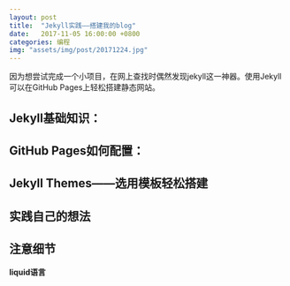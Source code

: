 ```yaml
---
layout: post
title:  "Jekyll实践——搭建我的blog"
date:   2017-11-05 16:00:00 +0800
categories: 编程
img: "assets/img/post/20171224.jpg"
---
```


因为想尝试完成一个小项目，在网上查找时偶然发现jekyll这一神器。使用Jekyll可以在GitHub Pages上轻松搭建静态网站。

<!-- more -->

## Jekyll基础知识：


## GitHub Pages如何配置：


## Jekyll Themes——选用模板轻松搭建


## 实践自己的想法



## 注意细节
**liquid语言**


